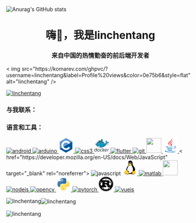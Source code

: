 ![Anurag's GitHub stats](https://github-readme-stats.vercel.app/api?username=linchentang&show_icons=true&theme=dracula)

<h1 align="center">嗨👋，我是linchentang</h1>
<h3 align="center">来自中国的热情勤奋的前后端开发者</h3>

<p align="left"> < img src="https://komarev.com/ghpvc/?username=linchentang&label=Profile%20views&color=0e75b6&style=flat" alt="linchentang" /> </p>

<p align="left"> <a href= "https://github.com/ryo-ma/github-profile-trophy"><img src="https://github-profile-trophy.vercel.app/?username=linchentang" alt="linchentang" / ></a> </p>

<h3 align="left">与我联系：</h3>
<p align="left">
</p>

<h3 align="left">语言和工具：</h3>
<p align="left"> <a href="https://developer.android.com" target="_blank" rel="noreferrer"> <img src="https://raw.githubusercontent.com/devicons /devicon/master/icons/android/android-original-wordmark.svg" alt="android" width="40" height="40"/> </a> <a href="https://www.arduino .cc/" target="_blank" rel="noreferrer"> <img src="https://cdn.worldvectorlogo.com/logos/arduino-1.svg" alt="arduino" width="40" height= “40”/> </a> <a href="https://www.cprogramming.com/" target="_blank" rel="noreferrer"> <img src="https://raw.githubusercontent.com/devicons/devicon/master/icons/c/c-original.svg" alt="c" width="40" height="40"/> </a> <a href="https:// www.w3schools.com/css/" target="_blank" rel="noreferrer"> <img src="https://raw.githubusercontent.com/devicons/devicon/master/icons/css3/css3-original-wordmark .svg" alt="css3" width="40" height="40"/> </a> <a href="https://www.docker.com/" target="_blank" rel="noreferrer" > <img src="https://raw.githubusercontent.com/devicons/devicon/master/icons/docker/docker-original-wordmark.svg" alt="docker" width="40" height="40"/ > </a><a href="https://flutter.dev" target="_blank" rel="noreferrer"> <img src="https://www.vectorlogo.zone/logos/flutterio/flutterio-icon.svg" alt ="flutter" width="40" height="40"/> </a> <a href="https://git-scm.com/" target="_blank" rel="noreferrer"> <img src ="https://www.vectorlogo.zone/logos/git-scm/git-scm-icon.svg" alt="git" width="40" height="40"/> </a> <a href ="https://www.w3.org/html/" target="_blank" rel="noreferrer"> <img src="https://raw.githubusercontent.com/devicons/devicon/master/icons/html5 /html5-original-wordmark.svg”alt="html5" width="40" height="40"/> </a> <a href="https://www.java.com" target="_blank" rel="noreferrer"> <img src ="https://raw.githubusercontent.com/devicons/devicon/master/icons/java/java-original.svg" alt="java" width="40" height="40"/> </a> < href="https://developer.mozilla.org/en-US/docs/Web/JavaScript" target="_blank" rel="noreferrer"> <img src="https://raw.githubusercontent.com/ devicons/devicon/master/icons/javascript/javascript-original.svg" alt="javascript" width="40" height="40"/> </a> <a href="https://www.linux.org/" target="_blank" rel="noreferrer"> <img src="https://raw.githubusercontent.com/devicons/devicon/master/icons/linux/linux-original.svg" alt="linux" width="40" height="40"/> </a> <a href="https://www.mathworks.com/" target="_blank" rel="noreferrer"> <img src="https: //upload.wikimedia.org/wikipedia/commons/2/21/Matlab_Logo.png" alt="matlab" width="40" height="40"/> </a> <a href="https:// www.mysql.com/" target="_blank" rel="noreferrer"> <img src="https://raw.githubusercontent.com/devicons/devicon/master/icons/mysql/mysql-original-wordmark.svg “替代=”mysql" width="40" height="40"/> </a> <a href="https://nodejs.org" target="_blank" rel="noreferrer"> <img src="https:/ /raw.githubusercontent.com/devicons/devicon/master/icons/nodejs/nodejs-original-wordmark.svg" alt="nodejs" width="40" height="40"/> </a> <a href= "https://opencv.org/" target="_blank" rel="noreferrer"> <img src="https://www.vectorlogo.zone/logos/opencv/opencv-icon.svg" alt="opencv " width="40" height="40"/> </a> <a href="https://www.python.org" target="_blank" rel="noreferrer"> <img src="https://raw.githubusercontent.com/devicons/devicon/master/icons/python/python-original.svg" alt="python" width="40" height="40"/> </a > <a href="https://pytorch.org/" target="_blank" rel="noreferrer"> <img src="https://www.vectorlogo.zone/logos/pytorch/pytorch-icon.svg " alt="pytorch" width="40" height="40"/> </a> <a href="https://www.rust-lang.org" target="_blank" rel="noreferrer"> <img src="https://raw.githubusercontent.com/devicons/devicon/master/icons/rust/rust-plain.svg" alt="生锈" width="40" height="40"/> </一个> <href="https://vuejs.org/" target="_blank" rel="noreferrer"> <img src="https://raw.githubusercontent.com/devicons/devicon/master/icons/vuejs/vuejs -original-wordmark.svg" alt="vuejs" width="40" height="40"/> </a> </p>

<p><img align="left" src="https://github-readme-stats.vercel.app/api/top-langs?username=linchentang&show_icons=true&locale=en&layout=compact" alt="linchentang" /> </p>

<p> <img align="center" src="https://github-readme-stats.vercel.app/api?username=linchentang&show_icons=true&locale=en" alt="linchentang" /> </p>

<p><img align="center" src="https://github-readme-streak-stats.herokuapp.com/?user=linchentang&" alt="linchentang" /></p>

<!--
**linchentang/linchentang** is a ✨ _special_ ✨ repository because its `README.md` (this file) appears on your GitHub profile.

Here are some ideas to get you started:

- 🔭 I’m currently working on ...
- 🌱 I’m currently learning ...
- 👯 I’m looking to collaborate on ...
- 🤔 I’m looking for help with ...
- 💬 Ask me about ...
- 📫 How to reach me: ...
- 😄 Pronouns: ...
- ⚡ 有趣的事实： ..

### [![Anurag's GitHub stats](https://github-readme-stats.vercel.app/api?username=linchentang)](https://github.com/anuraghazra/github-readme-stats)

